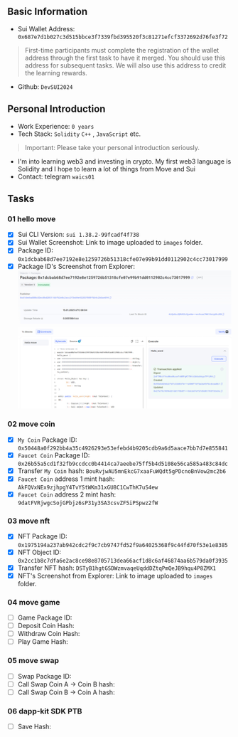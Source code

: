 ## Basic Information
- Sui Wallet Address: `0x687e7d1b027c3d515bbce3f7339fbd395520f3c81271efcf3372692d76fe3f72`
> First-time participants must complete the registration of the wallet address through the first task to have it merged. You should use this address for subsequent tasks. We will also use this address to credit the learning rewards.
- Github: `DevSUI2024`

## Personal Introduction
- Work Experience: `0 years`
- Tech Stack: `Solidity` `C++` , `JavaScript` etc.
> Important: Please take your personal introduction seriously.
- I'm into learning web3 and investing in crypto. My first web3 language is Solidity and I hope to learn a lot of things from Move and Sui
- Contact: telegram `waics01`

## Tasks

### 01 hello move
- [x] Sui CLI Version: `sui 1.38.2-99fcadf4f738`
- [x] Sui Wallet Screenshot: Link to image uploaded to `images` folder.
- [x] Package ID: `0x1dcbab68d7ee7192e8e1259726b51318cfe07e99b91dd0112902c4cc73017999`
- [x] Package ID's Screenshot from Explorer: ![PackageID_Image](./images/task1/Package_ID.jpg)

### 02 move coin
- [x] `My Coin` Package ID: `0x50448a0f292bb4a35c4926293e53efebd4b9205cdb9a6d5aace7bb7d7e855841`
- [x] `Faucet Coin` Package ID: `0x26b55a5cd1f32fb9ccdcc0b4414ca7aeebe75ff5b4d5108e56ca585a483c84dc`
- [x] Transfer `My Coin` hash: `BouRvjwAU5mnEkcG7xaaFuWQdt5gPDcnoBnVow2mc2b6`
- [x] `Faucet Coin` address 1 mint hash: `AkFQVxNEx9zjhpgY4TvYStWKm31xGU8C1CwThK7uS4ew`
- [x] `Faucet Coin` address 2 mint hash: `9datFVRjwgcSojGPbjz6sP31y3SA3csvZF5iPSpwz2fW`

### 03 move nft
- [x] NFT Package ID: `0x1975194a237ab942cdc2f9c7cb9747fd52f9a64025368f9c44fd70f53e1e8385`
- [x] NFT Object ID: `0x2cc1b8c7dfa6e2ac8ce98e8705713dea66acf1d8c6af46874aa6b579da0f3935`
- [x] Transfer NFT hash: `DSTyB1hgtGSDWzmvaqeUqddDZtqPmQeJB9hqu4P8ZMX1`
- [x] NFT's Screenshot from Explorer: Link to image uploaded to `images` folder.

### 04 move game
- [ ] Game Package ID:
- [ ] Deposit Coin Hash:
- [ ] Withdraw Coin Hash:
- [ ] Play Game Hash:

### 05 move swap
- [ ] Swap Package ID:
- [ ] Call Swap Coin A -> Coin B hash:
- [ ] Call Swap Coin B -> Coin A hash:

### 06 dapp-kit SDK PTB
- [ ] Save Hash:
